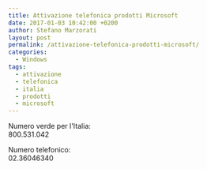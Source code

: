 ```yaml
---
title: Attivazione telefonica prodotti Microsoft
date: 2017-01-03 10:42:00 +0200
author: Stefano Marzorati
layout: post
permalink: /attivazione-telefonica-prodotti-microsoft/
categories:
  - Windows
tags:
  - attivazione
  - telefonica
  - italia
  - prodotti
  - microsoft
---
```

Numero verde per l'Italia:   
800.531.042   

Numero telefonico:   
02.36046340   
